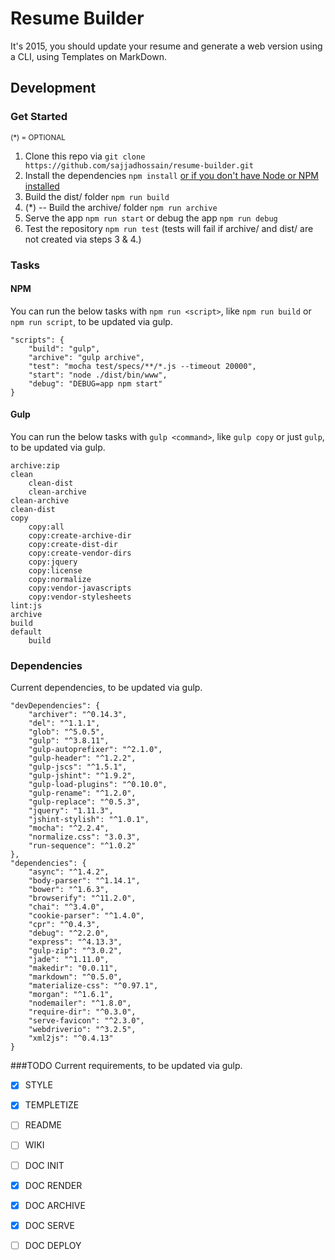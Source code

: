 # Resume Builder
It's 2015, you should update your resume and generate a web version using a CLI, using Templates on MarkDown.

## Development
### Get Started
<small>(*) = OPTIONAL</small>

1. Clone this repo via `git clone https://github.com/sajjadhossain/resume-builder.git`
2. Install the dependencies `npm install` [or if you don't have Node or NPM installed](https://nodejs.org/en/download/)
3. Build the dist/ folder `npm run build`
4. (*) -- Build the archive/ folder `npm run archive`
5. Serve the app `npm run start` or debug the app `npm run debug`
6. Test the repository `npm run test` (tests will fail if archive/ and dist/ are not created via steps 3 & 4.)

### Tasks
#### NPM
You can run the below tasks with `npm run <script>`, like `npm run build` or `npm run script`, to be updated via gulp.

    "scripts": {
        "build": "gulp",
        "archive": "gulp archive",
        "test": "mocha test/specs/**/*.js --timeout 20000",
        "start": "node ./dist/bin/www",
        "debug": "DEBUG=app npm start"
    }

#### Gulp

You can run the below tasks with `gulp <command>`, like `gulp copy` or just `gulp`, to be updated via gulp.

    archive:zip
    clean
        clean-dist
        clean-archive
    clean-archive
    clean-dist
    copy
        copy:all
        copy:create-archive-dir
        copy:create-dist-dir
        copy:create-vendor-dirs
        copy:jquery
        copy:license
        copy:normalize
        copy:vendor-javascripts
        copy:vendor-stylesheets
    lint:js
    archive
    build
    default
        build


### Dependencies
Current dependencies, to be updated via gulp.

    "devDependencies": {
        "archiver": "^0.14.3",
        "del": "^1.1.1",
        "glob": "^5.0.5",
        "gulp": "^3.8.11",
        "gulp-autoprefixer": "^2.1.0",
        "gulp-header": "^1.2.2",
        "gulp-jscs": "^1.5.1",
        "gulp-jshint": "^1.9.2",
        "gulp-load-plugins": "^0.10.0",
        "gulp-rename": "^1.2.0",
        "gulp-replace": "^0.5.3",
        "jquery": "1.11.3",
        "jshint-stylish": "^1.0.1",
        "mocha": "^2.2.4",
        "normalize.css": "3.0.3",
        "run-sequence": "^1.0.2"
    },
    "dependencies": {
        "async": "^1.4.2",
        "body-parser": "^1.14.1",
        "bower": "^1.6.3",
        "browserify": "^11.2.0",
        "chai": "^3.4.0",
        "cookie-parser": "^1.4.0",
        "cpr": "^0.4.3",
        "debug": "^2.2.0",
        "express": "^4.13.3",
        "gulp-zip": "^3.0.2",
        "jade": "^1.11.0",
        "makedir": "0.0.11",
        "markdown": "^0.5.0",
        "materialize-css": "^0.97.1",
        "morgan": "^1.6.1",
        "nodemailer": "^1.8.0",
        "require-dir": "^0.3.0",
        "serve-favicon": "^2.3.0",
        "webdriverio": "^3.2.5",
        "xml2js": "^0.4.13"
    }

###TODO
Current requirements, to be updated via gulp.

- [x] STYLE
- [x] TEMPLETIZE
- [ ] README
- [ ] WIKI
- [ ] DOC INIT
- [x] DOC RENDER
- [x] DOC ARCHIVE
- [x] DOC SERVE
- [ ] DOC DEPLOY



